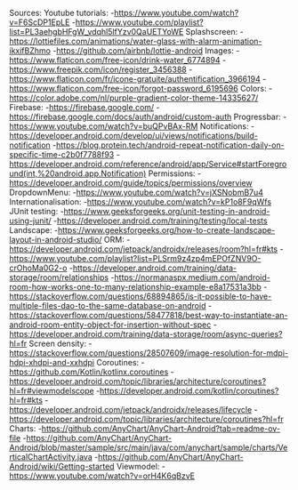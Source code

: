 Sources:
    Youtube tutorials:
        -https://www.youtube.com/watch?v=F6ScDP1EpLE
        -https://www.youtube.com/playlist?list=PL3aehgbHFgW_vdqhl5lfYzv0QaUETYoWE
    Splashscreen:
        -https://lottiefiles.com/animations/water-glass-with-alarm-animation-ikxifBZhmo
        -https://github.com/airbnb/lottie-android
    Images:
        -https://www.flaticon.com/free-icon/drink-water_6774894
        -https://www.freepik.com/icon/register_3456388
        -https://www.flaticon.com/fr/icone-gratuite/authentification_3966194
        -https://www.flaticon.com/free-icon/forgot-password_6195696
    Colors:
        -https://color.adobe.com/nl/purple-gradient-color-theme-14335627/
    Firebase:
        -https://firebase.google.com/
        -https://firebase.google.com/docs/auth/android/custom-auth
    Progressbar:
        -https://www.youtube.com/watch?v=buQPvBAx-RM
    Notifications:
        -https://developer.android.com/develop/ui/views/notifications/build-notification
        -https://blog.protein.tech/android-repeat-notification-daily-on-specific-time-c2b0f7788f93
        -https://developer.android.com/reference/android/app/Service#startForeground(int,%20android.app.Notification)
    Permissions:
        -https://developer.android.com/guide/topics/permissions/overview
    DropdownMenu:
        -https://www.youtube.com/watch?v=jXSNobmB7u4
    Internationalisation:
        -https://www.youtube.com/watch?v=kP1o8F9qWfs
    JUnit testing:
        -https://www.geeksforgeeks.org/unit-testing-in-android-using-junit/
        -https://developer.android.com/training/testing/local-tests
    Landscape:
        -https://www.geeksforgeeks.org/how-to-create-landscape-layout-in-android-studio/
    ORM:
        -https://developer.android.com/jetpack/androidx/releases/room?hl=fr#kts
        -https://www.youtube.com/playlist?list=PLSrm9z4zp4mEPOfZNV9O-crOhoMa0G2-o
        -https://developer.android.com/training/data-storage/room/relationships
        -https://normanaspx.medium.com/android-room-how-works-one-to-many-relationship-example-e8a17531a3bb
        -https://stackoverflow.com/questions/68894865/is-it-possible-to-have-multiple-files-dao-to-the-same-database-on-android
        -https://stackoverflow.com/questions/58477818/best-way-to-instantiate-an-android-room-entity-object-for-insertion-without-spec
        -https://developer.android.com/training/data-storage/room/async-queries?hl=fr
    Screen density:
        -https://stackoverflow.com/questions/28507609/image-resolution-for-mdpi-hdpi-xhdpi-and-xxhdpi
    Coroutines:
        -https://github.com/Kotlin/kotlinx.coroutines
        -https://developer.android.com/topic/libraries/architecture/coroutines?hl=fr#viewmodelscope
        -https://developer.android.com/kotlin/coroutines?hl=fr#kts
        -https://developer.android.com/jetpack/androidx/releases/lifecycle
        -https://developer.android.com/topic/libraries/architecture/coroutines?hl=fr
    Charts:
        -https://github.com/AnyChart/AnyChart-Android?tab=readme-ov-file
        -https://github.com/AnyChart/AnyChart-Android/blob/master/sample/src/main/java/com/anychart/sample/charts/VerticalChartActivity.java
        -https://github.com/AnyChart/AnyChart-Android/wiki/Getting-started
    Viewmodel:
        -https://www.youtube.com/watch?v=orH4K6qBzvE

